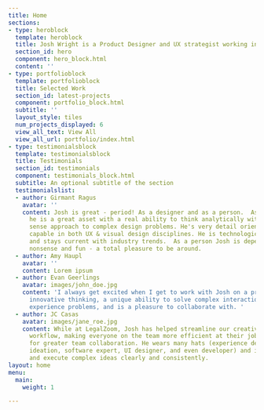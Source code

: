 ```yaml
---
title: Home
sections:
- type: heroblock
  template: heroblock
  title: Josh Wright is a Product Designer and UX strategist working in California
  section_id: hero
  component: hero_block.html
  content: ''
- type: portfolioblock
  template: portfolioblock
  title: Selected Work
  section_id: latest-projects
  component: portfolio_block.html
  subtitle: ''
  layout_style: tiles
  num_projects_displayed: 6
  view_all_text: View All
  view_all_url: portfolio/index.html
- type: testimonialsblock
  template: testimonialsblock
  title: Testimonials
  section_id: testimonials
  component: testimonials_block.html
  subtitle: An optional subtitle of the section
  testimonialslist:
  - author: Girmant Ragus
    avatar: ''
    content: Josh is great - period! As a designer and as a person.  As a designer
      he is a great asset with a real ability to think analytically with a common
      sense approach to complex design problems. He's very detail oriented and extremely
      capable in both UX & visual design disciplines. He is technologically savvy
      and stays current with industry trends.  As a person Josh is dependable, no
      nonsense and fun - a total pleasure to be around.
  - author: Amy Haupl
    avatar: ''
    content: Lorem ipsum
  - author: Evan Geerlings
    avatar: images/john_doe.jpg
    content: 'I always get excited when I get to work with Josh on a project. He brings
      innovative thinking, a unique ability to solve complex interaction and user
      experience problems, and is a pleasure to collaborate with. '
  - author: JC Casas
    avatar: images/jane_roe.jpg
    content: While at LegalZoom, Josh has helped streamline our creative and product
      workflow, making everyone on the team more efficient at their jobs and allowing
      for greater team collaboration. He wears many hats (experience design, product
      ideation, software expert, UI designer, and even developer) and is able to communicate
      and execute complex ideas clearly and consistently.
layout: home
menu:
  main:
    weight: 1

---
```

